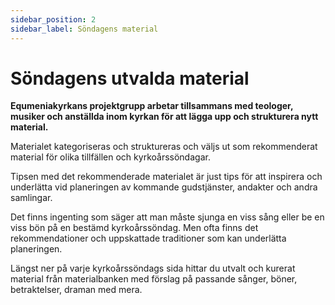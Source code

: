 ```yaml
---
sidebar_position: 2
sidebar_label: Söndagens material
---
```

# Söndagens utvalda material
**Equmeniakyrkans projektgrupp arbetar tillsammans med teologer, musiker och anställda inom kyrkan för att lägga upp och strukturera nytt material.**

Materialet kategoriseras och struktureras och väljs ut som rekommenderat material för olika tillfällen och kyrkoårssöndagar.

Tipsen med det rekommenderade materialet är just tips för att inspirera och underlätta vid planeringen av kommande gudstjänster, andakter och andra samlingar.

Det finns ingenting som säger att man måste sjunga en viss sång eller be en viss bön på en bestämd kyrkoårssöndag. Men ofta finns det rekommendationer och uppskattade traditioner som kan underlätta planeringen.

Längst ner på varje kyrkoårssöndags sida hittar du utvalt och kurerat material från materialbanken med förslag på passande sånger, böner, betraktelser, draman med mera.